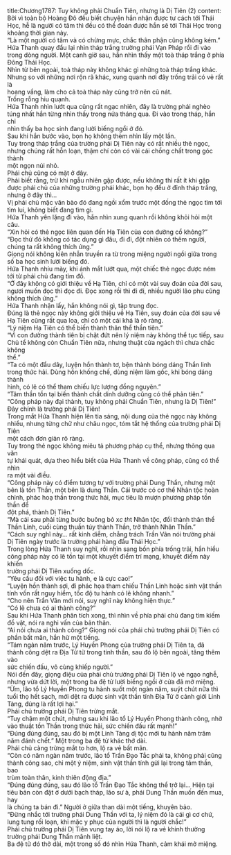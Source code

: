 title:Chương1787: Tuy không phải Chuẩn Tiên, nhưng là Dị Tiên (2)
content:
Bởi vì toàn bộ Hoàng Đô đều biết chuyện hắn nhận được tư cách tới Thái<br>Học, hễ là người có tâm thì đều có thể đoán được hắn sẽ tới Thái Học trong<br>khoảng thời gian này.<br>“Là một người có tâm và có chừng mực, chắc thân phận cũng không kém.”<br>Hứa Thanh quay đầu lại nhìn tháp trắng trường phái Vạn Pháp rồi đi vào<br>trong dòng người. Một canh giờ sau, hắn nhìn thấy một toà tháp trắng ở phía<br>Đông Thái Học.<br>Nhìn từ bên ngoài, toà tháp này không khác gì những toà tháp trắng khác.<br>Nhưng so với những nơi rộn rã khác, xung quanh nơi đây trống trải có vẻ rất là<br>hoang vắng, làm cho cả toà tháp này cũng trở nên cũ nát.<br>Trống rỗng hiu quạnh.<br>Hứa Thanh nhìn lướt qua cũng rất ngạc nhiên, đây là trường phái nghèo<br>túng nhất hắn từng nhìn thấy trong nửa tháng qua. Đi vào trong tháp, hắn chỉ<br>nhìn thấy ba học sinh đang lười biếng ngồi ở đó.<br>Sau khi hắn bước vào, bọn họ không thèm nhìn lấy một lần.<br>Tuy trong tháp trắng của trường phái Dị Tiên này có rất nhiều thẻ ngọc,<br>nhưng chúng rất hỗn loạn, thậm chí còn có vài cái chồng chất trong góc thành<br>một ngọn núi nhỏ.<br>Phái chủ cũng có mặt ở đây.<br>Phải biết rằng, trừ khi ngẫu nhiên gặp được, nếu không thì rất ít khi gặp<br>được phái chủ của những trường phái khác, bọn họ đều ở đỉnh tháp trắng,<br>nhưng ở đây thì…<br>Vị phái chủ mặc văn bào đó đang ngồi xổm trước một đống thẻ ngọc tìm tới<br>tìm lui, không biết đang tìm gì.<br>Hứa Thanh yên lặng đi vào, hắn nhìn xung quanh rồi không khỏi hỏi một<br>câu.<br>“Xin hỏi có thẻ ngọc liên quan đến Hạ Tiên của con đường cổ không?”<br>“Đọc thứ đó không có tác dụng gì đâu, đi đi, đột nhiên có thêm người,<br>chúng ta rất không thích ứng.”<br>Giọng nói không kiên nhẫn truyền ra từ trong miệng người ngồi giữa trong<br>số ba học sinh lười biếng đó.<br>Hứa Thanh nhíu mày, khi ánh mắt lướt qua, một chiếc thẻ ngọc được ném<br>tới từ phái chủ đang tìm đồ.<br>“Ở đây không có giới thiệu về Hạ Tiên, chỉ có một vài suy đoán của đời sau,<br>ngươi muốn đọc thì đọc đi. Đọc xong rồi thì đi đi, nhiều người lão phu cũng<br>không thích ứng.”<br>Hứa Thanh nhận lấy, hắn không nói gì, tập trung đọc.<br>Đúng là thẻ ngọc này không giới thiệu về Hạ Tiên, suy đoán của đời sau về<br>Hạ Tiên cũng rất qua loa, chỉ có một cái khá là rõ ràng.<br>“Lý niệm Hạ Tiên có thể biến thành thân thể thần tiên.”<br>“Vì con đường thành tiên bị chặt đứt nên lý niệm này không thể tục tiếp, sau<br>Chủ tể không còn Chuẩn Tiên nữa, nhưng thuật cửa ngách thì chưa chắc không<br>thể.”<br>“Ta có một đầu dây, luyện hồn thành tơ, bện thành bóng dáng Thần linh<br>trong thức hải. Dùng hồn khống chế, dùng niệm làm gốc, khi bóng dáng thành<br>hình, có lẽ có thể tham chiếu lực lượng đồng nguyên.”<br>“Tâm thần tồn tại biến thành chất dinh dưỡng cũng có thể phản tiên.”<br>“Công pháp này đại thành, tuy không phải Chuẩn Tiên, nhưng là Dị Tiên!”<br>Đây chính là trường phái Dị Tiên!<br>Trong mắt Hứa Thanh hiện lên tia sáng, nội dung của thẻ ngọc này không<br>nhiều, nhưng từng chữ như châu ngọc, tóm tắt hệ thống của trường phái Dị Tiên<br>một cách đơn giản rõ ràng.<br>Tuy trong thẻ ngọc không miêu tả phương pháp cụ thể, nhưng thông qua văn<br>tự khái quát, dựa theo hiểu biết của Hứa Thanh về công pháp, cũng có thể nhìn<br>ra một vài điều.<br>“Công pháp này có điểm tương tự với trường phái Dung Thần, nhưng một<br>bên là tồn Thần, một bên là dung Thần. Cái trước có cơ thể Nhân tộc hoàn<br>chỉnh, phác hoạ thần trong thức hải, mục tiêu là mượn phương pháp tồn thần để<br>đột phá, thành Dị Tiên.”<br>“Mà cái sau phải từng bước buông bỏ x*c th*t Nhân tộc, đổi thành thân thể<br>Thần Linh, cuối cùng thuần túy thành Thần, trở thành Nhân Thần.”<br>“Cách suy nghĩ này… rất kinh diễm, chẳng trách Trần Vân nói trường phái<br>Dị Tiên ngày trước là trường phái hàng đầu Thái Học.”<br>Trong lòng Hứa Thanh suy nghĩ, rồi nhìn sang bốn phía trống trải, hắn hiểu<br>công pháp này có lẽ tồn tại một khuyết điểm trí mạng, khuyết điểm này khiến<br>trường phái Dị Tiên xuống dốc.<br>“Yêu cầu đối với việc tu hành, e là cực cao!”<br>“Luyện hồn thành sợi, đi phác họa tham chiếu Thần Linh hoặc sinh vật thần<br>tính vốn rất nguy hiểm, tốc độ tu hành có lẽ không nhanh.”<br>“Cho nên Trần Vân mới nói, suy nghĩ này không hiện thực.”<br>“Có lẽ chưa có ai thành công?”<br>Sau khi Hứa Thanh phân tích xong, thì nhìn về phía phái chủ đang tìm kiếm<br>đồ vật, nói ra nghi vấn của bản thân.<br>“Ai nói chưa ai thành công?” Giọng nói của phái chủ trường phái Dị Tiên có<br>phần bất mãn, hắn hừ một tiếng.<br>“Tám ngàn năm trước, Lý Huyền Phong của trường phái Dị Tiên ta, đã<br>thành công dệt ra Địa Tử từ trong tinh thần, sau đó lộ bên ngoài, tăng thêm vào<br>sức chiến đấu, vô cùng khiếp người.”<br>Nói đến đây, giọng điệu của phái chủ trường phái Dị Tiên lộ vẻ ngạo nghễ,<br>nhưng vừa dứt lời, một trong ba đệ tử lười biếng ngồi ở cửa đã mở miệng.<br>“Ừm, lão tổ Lý Huyền Phong tu hành suốt một ngàn năm, suýt chút nữa thì<br>tuổi thọ hết sạch, mới dệt ra được sinh vật thần tính Địa Tử ở cảnh giới Linh<br>Tàng, đúng là rất lợi hại.”<br>Phái chủ trường phái Dị Tiên trừng mắt.<br>“Tuy chậm một chút, nhưng sau khi lão tổ Lý Huyền Phong thành công, nhờ<br>vào thuật tồn Thần trong thức hải, sức chiến đấu rất mạnh!”<br>“Đúng đúng đúng, sau đó bị một Linh Tàng dị tộc mới tu hành năm trăm<br>năm đánh chết.” Một trong ba đệ tử khác thở dài.<br>Phái chủ càng trừng mắt to hơn, lộ ra vẻ bất mãn.<br>“Còn có năm ngàn năm trước, lão tổ Trần Đạo Tắc phái ta, không phải cũng<br>thành công sao, chỉ một ý niệm, sinh vật thần tính gửi lại trong tâm thần, bao<br>trùm toàn thân, kinh thiên động địa.”<br>“Đúng đúng đúng, sau đó lão tổ Trần Đạo Tắc không thể trở lại… Hiện tại<br>tiêu bản còn đặt ở dưới bạch tháp, lão sư à, phái Dung Thần muốn đến mua, hay<br>là chúng ta bán đi.” Người ở giữa than dài một tiếng, khuyên bảo.<br>“Đừng nhắc tới trường phái Dung Thần với ta, lý niệm đó là cái gì cơ chứ,<br>lung tung rối loạn, khỉ mặc y phục của người thì là người chắc!”<br>Phái chủ trường phái Dị Tiên vung tay áo, lời nói lộ ra vẻ khinh thường<br>trường phái Dung Thần mãnh liệt.<br>Ba đệ tử đó thở dài, một trong số đó nhìn Hứa Thanh, cảm khái mở miệng.